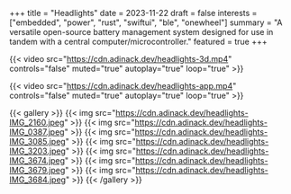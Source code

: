 +++
title = "Headlights"
date = 2023-11-22
draft = false
interests = ["embedded", "power", "rust", "swiftui", "ble", "onewheel"]
summary = "A versatile open-source battery management system designed for use in tandem with a central computer/microcontroller."
featured = true
+++

{{< video src="https://cdn.adinack.dev/headlights-3d.mp4" controls="false" muted="true" autoplay="true" loop="true" >}}

{{< video src="https://cdn.adinack.dev/headlights-app.mp4" controls="false" muted="true" autoplay="true" loop="true" >}}

{{< gallery >}}
  {{< img src="https://cdn.adinack.dev/headlights-IMG_2160.jpeg" >}}
  {{< img src="https://cdn.adinack.dev/headlights-IMG_0387.jpeg" >}}
  {{< img src="https://cdn.adinack.dev/headlights-IMG_3085.jpeg" >}}
  {{< img src="https://cdn.adinack.dev/headlights-IMG_3203.jpeg" >}}
  {{< img src="https://cdn.adinack.dev/headlights-IMG_3674.jpeg" >}}
  {{< img src="https://cdn.adinack.dev/headlights-IMG_3679.jpeg" >}}
  {{< img src="https://cdn.adinack.dev/headlights-IMG_3684.jpeg" >}}
{{< /gallery >}}

